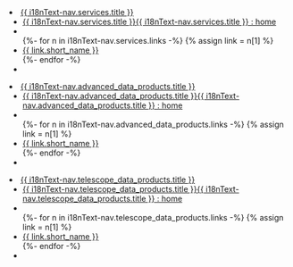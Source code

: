 <li role="presentation"> <a role="menuitem" tabindex="-1" aria-haspopup="true" aria-controls="gc-mnu-svc" aria-expanded="false" href="#">{{ i18nText-nav.services.title }}</a>
    <ul id="gc-mnu-svc" role="menu" aria-orientation="vertical">
      <li role="presentation"> <a role="menuitem" tabindex="-1" href="#">{{ i18nText-nav.services.title }}<span class="visible-xs-inline visible-sm-inline">{{ i18nText-nav.services.title }} : home</span></a> </li>
      <li role="separator"></li>
      {%- for n in i18nText-nav.services.links -%}
      {% assign link = n[1] %}
        <li role="presentation"><a role="menuitem" tabindex="-1" href="{{ link.url }}" {% if link.external %} rel="external"{% endif %}>{{ link.short_name }}</a></li>
      {%- endfor -%}
      <li role="separator" aria-orientation="vertical"></li>
    </ul>
</li>
<li role="presentation"> <a role="menuitem" tabindex="-1" aria-haspopup="true" aria-controls="gc-mnu-tdp" aria-expanded="false" href="#">{{ i18nText-nav.advanced_data_products.title }}</a>
  <ul id="gc-mnu-tdp" role="menu" aria-orientation="vertical">
    <li role="presentation"> <a role="menuitem" tabindex="-1" href="#">{{ i18nText-nav.advanced_data_products.title }}<span class="visible-xs-inline visible-sm-inline">{{ i18nText-nav.advanced_data_products.title }} : home</span></a> </li>
    <li role="separator"></li>
    {%- for n in i18nText-nav.advanced_data_products.links -%}
    {% assign link = n[1] %}
      <li role="presentation"><a role="menuitem" tabindex="-1" href="{{ link.url }}" {% if link.external %} rel="external"{% endif %}>{{ link.short_name }}</a></li>
    {%- endfor -%}
    <li role="separator" aria-orientation="vertical"></li>
  </ul>
</li>
<li role="presentation"> <a role="menuitem" tabindex="-1" aria-haspopup="true" aria-controls="gc-mnu-adp" aria-expanded="false" href="#">{{ i18nText-nav.telescope_data_products.title }}</a>
  <ul id="gc-mnu-adp" role="menu" aria-orientation="vertical">
    <li role="presentation"> <a role="menuitem" tabindex="-1" href="#">{{ i18nText-nav.telescope_data_products.title }}<span class="visible-xs-inline visible-sm-inline">{{ i18nText-nav.telescope_data_products.title }} : home</span></a> </li>
    <li role="separator"></li>
    {%- for n in i18nText-nav.telescope_data_products.links -%}
    {% assign link = n[1] %}
      <li role="presentation"><a role="menuitem" tabindex="-1" href="{{ link.url }}" {% if link.external %} rel="external"{% endif %}>{{ link.short_name }}</a></li>
    {%- endfor -%}
    <li role="separator" aria-orientation="vertical"></li>
  </ul>
</li>